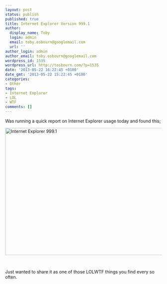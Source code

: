 ```yaml
---
layout: post
status: publish
published: true
title: Internet Explorer Version 999.1
author:
  display_name: Toby
  login: admin
  email: toby.osbourn@googlemail.com
  url: ''
author_login: admin
author_email: toby.osbourn@googlemail.com
wordpress_id: 1535
wordpress_url: http://tosbourn.com/?p=1535
date: '2013-05-22 16:22:45 +0100'
date_gmt: '2013-05-22 15:22:45 +0100'
categories:
- Other
tags:
- Internet Explorer
- LOL
- WTF
comments: []
---
```

<p>Was running a quick report on Internet Explorer usage today and found this;</p>
<p><a href="http://tosbourn.com/wp-content/uploads/2013/05/Screen-Shot-2013-05-22-at-16.15.22.png"><img class="aligncenter size-full wp-image-1536" alt="Internet Explorer 999.1" src="http://tosbourn.com/wp-content/uploads/2013/05/Screen-Shot-2013-05-22-at-16.15.22.png" width="559" height="409" /></a></p>
<p>&nbsp;</p>
<p>Just wanted to share it as one of those LOLWTF things you find every so often.</p>
